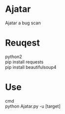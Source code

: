 # Ajatar
Ajatar a bug scan

# Reuqest

python2
</br>
pip install requests
</br>
pip install beautifulsoup4

# Use
cmd
</br>
python Ajatar.py -u [target]
</br>
